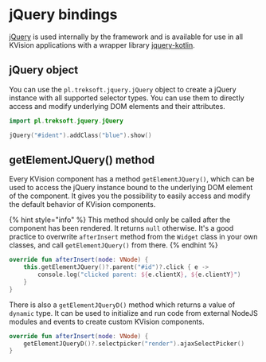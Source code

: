 # jQuery bindings

[jQuery](https://jquery.com/) is used internally by the framework and is available for use in all KVision applications with a wrapper library [jquery-kotlin](https://github.com/rjaros/jquery-kotlin).

## jQuery object

You can use the `pl.treksoft.jquery.jQuery` object to create a jQuery instance with all supported selector types. You can use them to directly access and modify underlying DOM elements and their attributes.

```kotlin
import pl.treksoft.jquery.jQuery

jQuery("#ident").addClass("blue").show()
```

## getElementJQuery\(\) method

Every KVision component has a method `getElementJQuery()`, which can be used to access the jQuery instance bound to the underlying DOM element of the component. It gives you the possibility to easily access and modify the default behavior of KVision components.

{% hint style="info" %}
This method should only be called after the component has been rendered. It returns `null` otherwise. It's a good practice to overwrite `afterInsert` method from the `Widget` class in your own classes, and call `getElementJQuery()` from there.
{% endhint %}

```kotlin
override fun afterInsert(node: VNode) {
    this.getElementJQuery()?.parent("#id")?.click { e ->
        console.log("clicked parent: ${e.clientX}, ${e.clientY}")
    }
}
```

There is also a `getElementJQueryD()` method which returns a value of `dynamic` type. It can be used to initialize and run code from external NodeJS modules and events to create custom KVision components.

```kotlin
override fun afterInsert(node: VNode) {
    getElementJQueryD()?.selectpicker("render").ajaxSelectPicker()
}
```


